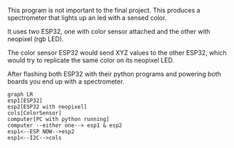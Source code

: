 This program is not important to the final project. This produces a spectrometer that lights up an led with a sensed color.

It uses two ESP32, one with color sensor attached and the other with neopixel (rgb LED). 

The color sensor ESP32 would send XYZ values to the other ESP32, which would try to replicate the same color on its neopixel LED.

After flashing both ESP32 with their python programs and powering both boards you end up with a spectrometer.

```mermaid
graph LR
esp1[ESP32]
esp2[ESP32 with neopixel]
cols[ColorSensor]
computer[PC with python running]
computer --either one--> esp1 & esp2
esp1<--ESP NOW-->esp2
esp1<--I2C-->cols
```
